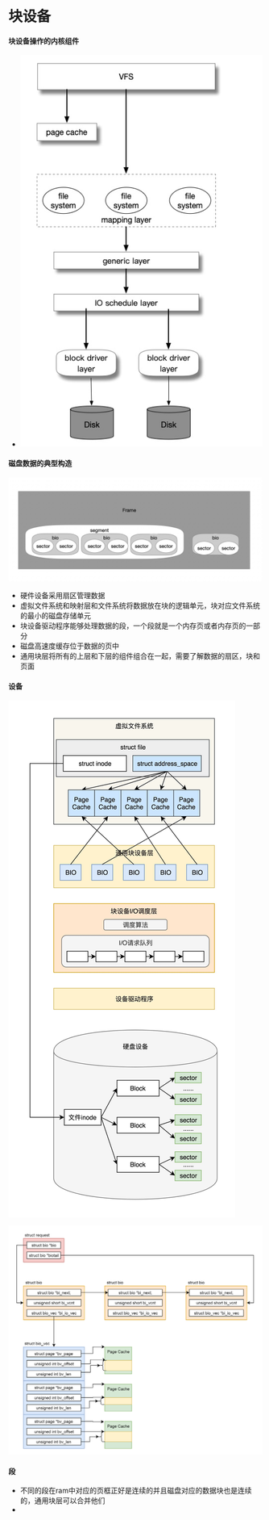 # 块设备

#### 块设备操作的内核组件
* ![](media/15611602604286/15611610923345.jpg)

#### 磁盘数据的典型构造
![-w846](media/15611602604286/15611614778298.jpg)
* 硬件设备采用扇区管理数据
* 虚拟文件系统和映射层和文件系统将数据放在块的逻辑单元，块对应文件系统的最小的磁盘存储单元
* 块设备驱动程序能够处理数据的段，一个段就是一个内存页或者内存页的一部分
* 磁盘高速度缓存位于数据的页中
* 通用块层将所有的上层和下层的组件组合在一起，需要了解数据的扇区，块和页面

#### 设备
![3c473d163b6e90985d7301f115ab660e](media/15611602604286/3c473d163b6e90985d7301f115ab660e.jpeg)

![c9f6a08075ba4eae3314523fa258363](media/15611602604286/c9f6a08075ba4eae3314523fa258363c.png)

#### 段
* 不同的段在ram中对应的页框正好是连续的并且磁盘对应的数据块也是连续的，通用块层可以合并他们
* 